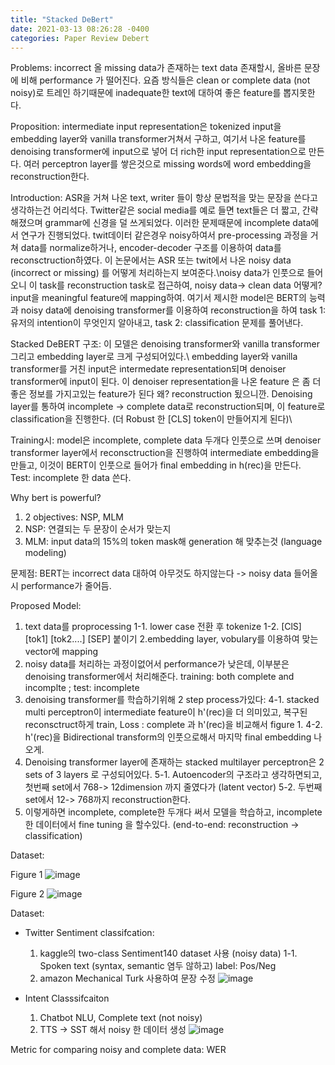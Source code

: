```yaml
---
title: "Stacked DeBert"
date: 2021-03-13 08:26:28 -0400
categories: Paper Review Debert
---
```


Problems: incorrect 올 missing data가 존재하는 text data 존재할시, 올바른 문장에 비해 performance 가 떨어진다.  요즘 방식들은 clean or complete data (not noisy)로 트레인 하기때문에 inadequate한 text에 대하여 좋은 feature를 뽑지못한다.  

Proposition: intermediate input representation은 tokenized input을 embedding layer와 vanilla transformer거쳐서 구하고,  여기서 나온 feature를 denoising transformer에 input으로 넣어 더 rich한 input representation으로 만든다. 여러 perceptron layer를 쌓은것으로 missing words에 word embedding을 reconstruction한다.  

Introduction: ASR을 거쳐 나온 text, writer 들이 항상 문법적을 맞는 문장을 쓴다고 생각하는건 어리석다.  Twitter같은 social media를 예로 들면 text들은 더 짧고, 간략해졌으며 grammar에 신경을 덜 쓰게되었다.  이러한 문제때문에 incomplete data에서 연구가 진행되었다. twit데이터 같은경우 noisy하여서 pre-processing 과정을 거쳐 data를 normalize하거나, encoder-decoder 구조를 이용하여 data를 reconsctruction하였다.   이 논문에서는 ASR 또는 twit에서 나온 noisy data (incorrect or missing) 를 어떻게 처리하는지 보여준다.\noisy data가 인풋으로 들어오니 이 task를 reconstruction task로 접근하여, noisy data-> clean data 어떻게? input을 meaningful feature에 mapping하여.  여기서 제시한 model은 BERT의 능력과 noisy data에 denoising transformer를 이용하여 reconstruction을 하여 task 1: 유저의 intention이 무엇인지 알아내고, task 2: classification 문제를 풀어낸다.  

Stacked DeBERT 구조: 이 모델은 denoising transformer와 vanilla transformer 그리고 embedding layer로 크게 구성되어있다.\  embedding layer와 vanilla transformer를 거친 input은 intermedate representation되며 denoiser transformer에 input이 된다.  이 denoiser representation을 나온 feature 은 좀 더 좋은 정보를 가지고있는 feature가 된다 왜? reconstruction 됬으니깐\.  Denoising layer를 통하여 incomplete -> complete data로 reconstruction되며, 이 feature로 classification을 진행한다. (더 Robust 한 [CLS] token이 만들어지게 된다)\

Training시: model은 incomplete, complete data 두개다 인풋으로 쓰며 denoiser transformer layer에서 reconsctruction을 진행하여 intermediate embedding을 만들고, 이것이 BERT이 인풋으로 들어가 final embedding in h(rec)을 만든다.  
Test: incomplete 한 data 쓴다.


Why bert is powerful?
1. 2 objectives: NSP, MLM
2. NSP: 연결되는 두 문장이 순서가 맞는지
3. MLM: input data의 15%의 token mask해 generation 해 맞추는것 (language modeling)

문제점: BERT는 incorrect data 대하여 아무것도 하지않는다 -> noisy data 들어올시 performance가 줄어듬.

Proposed Model:
1. text data를 proprocessing
  1-1. lower case 전환 후 tokenize
  1-2. [ClS] [tok1] [tok2....] [SEP] 붙이기
2.embedding layer, vobulary를 이용하여 맞는 vector에 mapping
3. noisy data를 처리하는 과정이없어서 performance가 낮은데, 이부분은 denoising transformer에서 처리해준다. training: both complete and incomplte ; test: incomplete
4. denoising transformer를 학습하기위해 2 step process가있다:
  4-1. stacked multi perceptron이 intermediate feature이 h'(rec)을 더 의미있고, 복구된 reconsctruct하게 train, Loss : complete 과 h'(rec)을 비교해서 figure 1.
  4-2. h'(rec)을 Bidirectional transform의 인풋으로해서 마지막 final embedding 나오게.
5. Denoising transformer layer에 존재하는 stacked multilayer perceptron은 2 sets of 3 layers 로 구성되어있다. 
  5-1. Autoencoder의 구조라고 생각하면되고, 첫번째 set에서 768-> 12dimension 까지 줄였다가 (latent vector)
  5-2. 두번째 set에서 12-> 768까지 reconstruction한다.  
6. 이렇게하면 incomplete, complete한 두개다 써서 모델을 학습하고, incomplete한 데이터에서 fine tuning 을 할수있다.  (end-to-end: reconstruction -> classification)


Dataset:  



Figure 1
![image](https://user-images.githubusercontent.com/36841216/109807664-8766be80-7c69-11eb-8701-b471ab9886c9.png)


Figure 2
![image](https://user-images.githubusercontent.com/36841216/109803639-a4e55980-7c64-11eb-920a-c7881b4d29c8.png)


Dataset: 
- Twitter Sentiment classifcation:
  1. kaggle의 two-class Sentiment140 dataset 사용 (noisy data)
    1-1. Spoken text (syntax, semantic 염두 않하고) label: Pos/Neg
  2. amazon Mechanical Turk 사용하여 문장 수정
![image](https://user-images.githubusercontent.com/36841216/110103428-4ac1d100-7de9-11eb-9919-d3c1a2863695.png)

- Intent Classsifcaiton
  1. Chatbot NLU, Complete text (not noisy)
  2. TTS -> SST 해서 noisy 한 데이터 생성
 ![image](https://user-images.githubusercontent.com/36841216/110103865-c91e7300-7de9-11eb-905d-baa3dad17d85.png)

Metric for comparing noisy and complete data: WER
